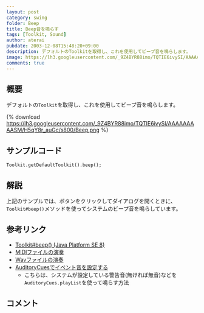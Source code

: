 ```yaml
---
layout: post
category: swing
folder: Beep
title: Beep音を鳴らす
tags: [Toolkit, Sound]
author: aterai
pubdate: 2003-12-08T15:48:20+09:00
description: デフォルトのToolkitを取得し、これを使用してビープ音を鳴らします。
image: https://lh3.googleusercontent.com/_9Z4BYR88imo/TQTIE6ivySI/AAAAAAAAASM/H5qY8r_auGc/s800/Beep.png
comments: true
---
```

## 概要
デフォルトの`Toolkit`を取得し、これを使用してビープ音を鳴らします。

{% download https://lh3.googleusercontent.com/_9Z4BYR88imo/TQTIE6ivySI/AAAAAAAAASM/H5qY8r_auGc/s800/Beep.png %}

## サンプルコード
<pre class="prettyprint"><code>Toolkit.getDefaultToolkit().beep();
</code></pre>

## 解説
上記のサンプルでは、ボタンをクリックしてダイアログを開くときに、`Toolkit#beep()`メソッドを使ってシステムのビープ音を鳴らしています。

## 参考リンク
- [Toolkit#beep() (Java Platform SE 8)](https://docs.oracle.com/javase/jp/8/docs/api/java/awt/Toolkit.html#beep--)
- [MIDIファイルの演奏](http://ateraimemo.com/Swing/MidiSystem.html)
- [Wavファイルの演奏](http://ateraimemo.com/Swing/Sound.html)
- [AuditoryCuesでイベント音を設定する](http://ateraimemo.com/Swing/AuditoryCues.html)
    - こちらは、システムが設定している警告音(無ければ無音)などを`AuditoryCues.playList`を使って鳴らす方法

<!-- dummy comment line for breaking list -->

## コメント
